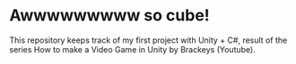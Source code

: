 # Awwwwwwwww so cube!

This repository keeps track of my first project with Unity + C#, result of the series How to make a Video Game in Unity by Brackeys (Youtube).
